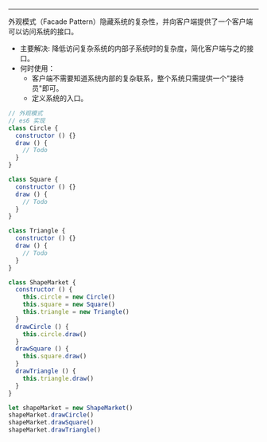 ---
外观模式（Facade Pattern）隐藏系统的复杂性，并向客户端提供了一个客户端可以访问系统的接口。

* 主要解决: 降低访问复杂系统的内部子系统时的复杂度，简化客户端与之的接口。
* 何时使用：
  * 客户端不需要知道系统内部的复杂联系，整个系统只需提供一个"接待员"即可。
  * 定义系统的入口。

```js
// 外观模式
// es6 实现
class Circle {
  constructor () {}
  draw () {
    // Todo
  }
}

class Square {
  constructor () {}
  draw () {
    // Todo
  }
}

class Triangle {
  constructor () {}
  draw () {
    // Todo
  }
}

class ShapeMarket {
  constructor () {
    this.circle = new Circle()
    this.square = new Square()
    this.triangle = new Triangle()
  }
  drawCircle () {
    this.circle.draw()
  }
  drawSquare () {
    this.square.draw()
  }
  drawTriangle () {
    this.triangle.draw()
  }
}

let shapeMarket = new ShapeMarket()
shapeMarket.drawCircle()
shapeMarket.drawSquare()
shapeMarket.drawTriangle()
```
